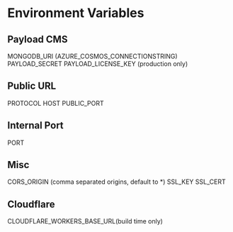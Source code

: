 # Environment Variables

## Payload CMS

MONGODB_URI (AZURE_COSMOS_CONNECTIONSTRING)
PAYLOAD_SECRET
PAYLOAD_LICENSE_KEY (production only)

## Public URL

PROTOCOL
HOST
PUBLIC_PORT

## Internal Port

PORT

## Misc

CORS_ORIGIN (comma separated origins, default to \*)
SSL_KEY
SSL_CERT

## Cloudflare

CLOUDFLARE_WORKERS_BASE_URL(build time only)

